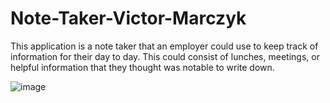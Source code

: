 # Note-Taker-Victor-Marczyk

This application is a note taker that an employer could use to keep track of information for their day to day. This could consist of lunches, meetings, or helpful information that they thought was notable to write down.

![image](https://github.com/marczykv/Note-Taker-Victor-Marczyk/assets/134178485/6447259a-3687-4f2c-bf63-adb34e09b1cb)
